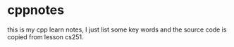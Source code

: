 # cppnotes
this is my cpp learn notes, I just list some key words and the source code is copied from lesson cs251.

